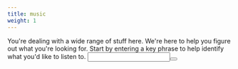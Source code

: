 ```yaml
---
title: music
weight: 1
---
```

You're dealing with a wide range of stuff here. We're here to help you figure out what you're looking for. Start by entering a key phrase to help identify what you'd like to listen to. 
<input class="input" type="text" ><button class="btn" type="submit"></button>